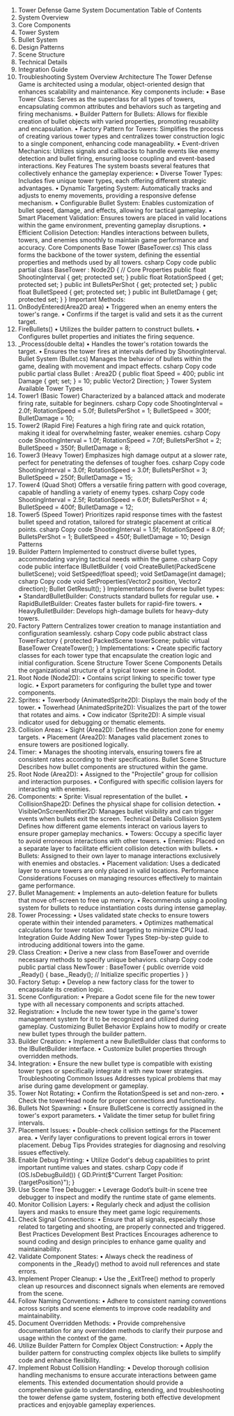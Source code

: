 1.	Tower Defense Game System Documentation
Table of Contents
1.	System Overview
2.	Core Components
3.	Tower System
4.	Bullet System
5.	Design Patterns
6.	Scene Structure
7.	Technical Details
8.	Integration Guide
9.	Troubleshooting
System Overview
Architecture
The Tower Defense Game is architected using a modular, object-oriented design that enhances scalability and maintenance. Key components include:
•	Base Tower Class: Serves as the superclass for all types of towers, encapsulating common attributes and behaviors such as targeting and firing mechanisms.
•	Builder Pattern for Bullets: Allows for flexible creation of bullet objects with varied properties, promoting reusability and encapsulation.
•	Factory Pattern for Towers: Simplifies the process of creating various tower types and centralizes tower construction logic to a single component, enhancing code manageability.
•	Event-driven Mechanics: Utilizes signals and callbacks to handle events like enemy detection and bullet firing, ensuring loose coupling and event-based interactions.
Key Features
The system boasts several features that collectively enhance the gameplay experience:
•	Diverse Tower Types: Includes five unique tower types, each offering different strategic advantages.
•	Dynamic Targeting System: Automatically tracks and adjusts to enemy movements, providing a responsive defense mechanism.
•	Configurable Bullet System: Enables customization of bullet speed, damage, and effects, allowing for tactical gameplay.
•	Smart Placement Validation: Ensures towers are placed in valid locations within the game environment, preventing gameplay disruptions.
•	Efficient Collision Detection: Handles interactions between bullets, towers, and enemies smoothly to maintain game performance and accuracy.
Core Components
Base Tower (BaseTower.cs)
This class forms the backbone of the tower system, defining the essential properties and methods used by all towers.
csharp
Copy code
public partial class BaseTower : Node2D { // Core Properties public float ShootingInterval { get; protected set; } public float RotationSpeed { get; protected set; } public int BulletsPerShot { get; protected set; } public float BulletSpeed { get; protected set; } public int BulletDamage { get; protected set; } } 
Important Methods:
19.	OnBodyEntered(Area2D area)
•	Triggered when an enemy enters the tower's range.
•	Confirms if the target is valid and sets it as the current target.
20.	FireBullets()
•	Utilizes the builder pattern to construct bullets.
•	Configures bullet properties and initiates the firing sequence.
21.	_Process(double delta)
•	Handles the tower's rotation towards the target.
•	Ensures the tower fires at intervals defined by ShootingInterval.
Bullet System (Bullet.cs)
Manages the behavior of bullets within the game, dealing with movement and impact effects.
csharp
Copy code
public partial class Bullet : Area2D { public float Speed = 400; public int Damage { get; set; } = 10; public Vector2 Direction; } 
Tower System
Available Tower Types
1. Tower1 (Basic Tower)
Characterized by a balanced attack and moderate firing rate, suitable for beginners.
csharp
Copy code
ShootingInterval = 2.0f; RotationSpeed = 5.0f; BulletsPerShot = 1; BulletSpeed = 300f; BulletDamage = 10; 
2. Tower2 (Rapid Fire)
Features a high firing rate and quick rotation, making it ideal for overwhelming faster, weaker enemies.
csharp
Copy code
ShootingInterval = 1.0f; RotationSpeed = 7.0f; BulletsPerShot = 2; BulletSpeed = 350f; BulletDamage = 8; 
3. Tower3 (Heavy Tower)
Emphasizes high damage output at a slower rate, perfect for penetrating the defenses of tougher foes.
csharp
Copy code
ShootingInterval = 3.0f; RotationSpeed = 3.0f; BulletsPerShot = 3; BulletSpeed = 250f; BulletDamage = 15; 
4. Tower4 (Quad Shot)
Offers a versatile firing pattern with good coverage, capable of handling a variety of enemy types.
csharp
Copy code
ShootingInterval = 2.5f; RotationSpeed = 6.0f; BulletsPerShot = 4; BulletSpeed = 400f; BulletDamage = 12; 
5. Tower5 (Speed Tower)
Prioritizes rapid response times with the fastest bullet speed and rotation, tailored for strategic placement at critical points.
csharp
Copy code
ShootingInterval = 1.5f; RotationSpeed = 8.0f; BulletsPerShot = 1; BulletSpeed = 450f; BulletDamage = 10; 
Design Patterns
1. Builder Pattern
Implemented to construct diverse bullet types, accommodating varying tactical needs within the game.
csharp
Copy code
public interface IBulletBuilder { void CreateBullet(PackedScene bulletScene); void SetSpeed(float speed); void SetDamage(int damage); 
csharp
Copy code
void SetProperties(Vector2 position, Vector2 direction); Bullet GetResult(); } 
Implementations for diverse bullet types:
•	StandardBulletBuilder: Constructs standard bullets for regular use.
•	RapidBulletBuilder: Creates faster bullets for rapid-fire towers.
•	HeavyBulletBuilder: Develops high-damage bullets for heavy-duty towers.
2. Factory Pattern
Centralizes tower creation to manage instantiation and configuration seamlessly.
csharp
Copy code
public abstract class TowerFactory { protected PackedScene towerScene; public virtual BaseTower CreateTower(); } 
Implementations:
•	Create specific factory classes for each tower type that encapsulate the creation logic and initial configuration.
Scene Structure
Tower Scene Components
Details the organizational structure of a typical tower scene in Godot.
26.	Root Node (Node2D):
•	Contains script linking to specific tower type logic.
•	Export parameters for configuring the bullet type and tower components.
27.	Sprites:
•	Towerbody (AnimatedSprite2D): Displays the main body of the tower.
•	Towerhead (AnimatedSprite2D): Visualizes the part of the tower that rotates and aims.
•	Cow indicator (Sprite2D): A simple visual indicator used for debugging or thematic elements.
28.	Collision Areas:
•	Sight (Area2D): Defines the detection zone for enemy targets.
•	Placement (Area2D): Manages valid placement zones to ensure towers are positioned logically.
29.	Timer:
•	Manages the shooting intervals, ensuring towers fire at consistent rates according to their specifications.
Bullet Scene Structure
Describes how bullet components are structured within the game.
30.	Root Node (Area2D):
•	Assigned to the "Projectile" group for collision and interaction purposes.
•	Configured with specific collision layers for interacting with enemies.
31.	Components:
•	Sprite: Visual representation of the bullet.
•	CollisionShape2D: Defines the physical shape for collision detection.
•	VisibleOnScreenNotifier2D: Manages bullet visibility and can trigger events when bullets exit the screen.
Technical Details
Collision System
Defines how different game elements interact on various layers to ensure proper gameplay mechanics.
•	Towers: Occupy a specific layer to avoid erroneous interactions with other towers.
•	Enemies: Placed on a separate layer to facilitate efficient collision detection with bullets.
•	Bullets: Assigned to their own layer to manage interactions exclusively with enemies and obstacles.
•	Placement validation: Uses a dedicated layer to ensure towers are only placed in valid locations.
Performance Considerations
Focuses on managing resources effectively to maintain game performance.
36.	Bullet Management:
•	Implements an auto-deletion feature for bullets that move off-screen to free up memory.
•	Recommends using a pooling system for bullets to reduce instantiation costs during intense gameplay.
37.	Tower Processing:
•	Uses validated state checks to ensure towers operate within their intended parameters.
•	Optimizes mathematical calculations for tower rotation and targeting to minimize CPU load.
Integration Guide
Adding New Tower Types
Step-by-step guide to introducing additional towers into the game.
38.	Class Creation:
•	Derive a new class from BaseTower and override necessary methods to specify unique behaviors.
csharp
Copy code
public partial class NewTower : BaseTower { public override void _Ready() { base._Ready(); // Initialize specific properties } } 
39.	Factory Setup:
•	Develop a new factory class for the tower to encapsulate its creation logic.
40.	Scene Configuration:
•	Prepare a Godot scene file for the new tower type with all necessary components and scripts attached.
41.	Registration:
•	Include the new tower type in the game's tower management system for it to be recognized and utilized during gameplay.
Customizing Bullet Behavior
Explains how to modify or create new bullet types through the builder pattern.
42.	Builder Creation:
•	Implement a new BulletBuilder class that conforms to the IBulletBuilder interface.
•	Customize bullet properties through overridden methods.
43.	Integration:
•	Ensure the new bullet type is compatible with existing tower types or specifically integrate it with new tower strategies.
Troubleshooting
Common Issues
Addresses typical problems that may arise during game development or gameplay.
44.	Tower Not Rotating:
•	Confirm the RotationSpeed is set and non-zero.
•	Check the towerHead node for proper connections and functionality.
45.	Bullets Not Spawning:
•	Ensure BulletScene is correctly assigned in the tower's export parameters.
•	Validate the timer setup for bullet firing intervals.
46.	Placement Issues:
•	Double-check collision settings for the Placement area.
•	Verify layer configurations to prevent logical errors in tower placement.
Debug Tips
Provides strategies for diagnosing and resolving issues effectively.
47.	Enable Debug Printing:
•	Utilize Godot's debug capabilities to print important runtime values and states.
csharp
Copy code
if (OS.IsDebugBuild()) { GD.Print($"Current Target Position: {targetPosition}"); } 
48.	Use Scene Tree Debugger:
•	Leverage Godot’s built-in scene tree debugger to inspect and modify the runtime state of game elements.
49.	Monitor Collision Layers:
•	Regularly check and adjust the collision layers and masks to ensure they meet game logic requirements.
50.	Check Signal Connections:
•	Ensure that all signals, especially those related to targeting and shooting, are properly connected and triggered.
Best Practices
Development Best Practices
Encourages adherence to sound coding and design principles to enhance game quality and maintainability.
51.	Validate Component States:
•	Always check the readiness of components in the _Ready() method to avoid null references and state errors.
52.	Implement Proper Cleanup:
•	Use the _ExitTree() method to properly clean up resources and disconnect signals when elements are removed from the scene.
53.	Follow Naming Conventions:
•	Adhere to consistent naming conventions across scripts and scene elements to improve code readability and maintainability.
54.	Document Overridden Methods:
•	Provide comprehensive documentation for any overridden methods to clarify their purpose and usage within the context of the game.
55.	Utilize Builder Pattern for Complex Object Construction:
•	Apply the builder pattern for constructing complex objects like bullets to simplify code and enhance flexibility.
56.	Implement Robust Collision Handling:
•	Develop thorough collision handling mechanisms to ensure accurate interactions between game elements.
This extended documentation should provide a comprehensive guide to understanding, extending, and troubleshooting the tower defense game system, fostering both effective development practices and enjoyable gameplay experiences.

